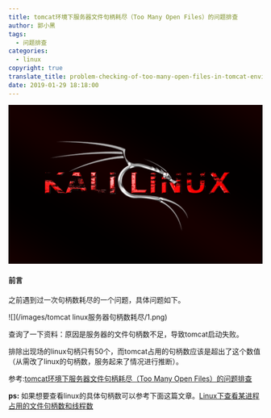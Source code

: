 ```yaml
---
title: tomcat环境下服务器文件句柄耗尽（Too Many Open Files）的问题排查
author: 郭小黑
tags:
  - 问题排查
categories:
  - linux
copyright: true
translate_title: problem-checking-of-too-many-open-files-in-tomcat-environment
date: 2019-01-29 18:18:00
---
```


![](/images/kali-linux.png)


#### 前言

之前遇到过一次句柄数耗尽的一个问题，具体问题如下。

<!--more-->

![](/images/tomcat linux服务器句柄数耗尽/1.png)


查询了一下资料：原因是服务器的文件句柄数不足，导致tomcat启动失败。

排除出现场的linux句柄只有50个，而tomcat占用的句柄数应该是超出了这个数值（从需改了linux的句柄数，服务起来了情况进行推断）。

参考:[tomcat环境下服务器文件句柄耗尽（Too Many Open Files）的问题排查](https://blog.csdn.net/shootyou/article/details/6579139)

**ps:** 如果想要查看linux的具体句柄数可以参考下面这篇文章。[Linux下查看某进程占用的文件句柄数和线程数](https://jingyan.baidu.com/album/75ab0bcbc67b3fd6864db2cc.html?picindex=1)